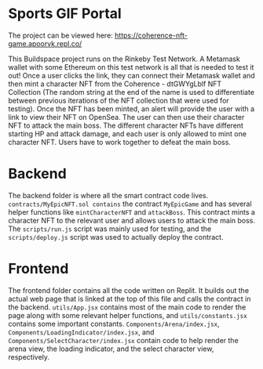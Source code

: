 # Sports GIF Portal

The project can be viewed here: https://coherence-nft-game.apoorvk.repl.co/

This Buildspace project runs on the Rinkeby Test Network. A Metamask wallet with some Ethereum on this test network is all that is needed to test it out! Once a user clicks the link, they can connect their Metamask wallet and then mint a character NFT from the Coherence - dtGWYgLblf NFT Collection (The random string at the end of the name is used to differentiate between previous iterations of the NFT collection that were used for testing). Once the NFT has been minted, an alert will provide the user with a link to view their NFT on OpenSea. The user can then use their character NFT to attack the main boss. The different character NFTs have different starting HP and attack damage, and each user is only allowed to mint one character NFT. Users have to work together to defeat the main boss.

# Backend
The backend folder is where all the smart contract code lives. `contracts/MyEpicNFT.sol contains` the contract `MyEpicGame` and has several helper functions like `mintCharacterNFT` and `attackBoss`. This contract mints a character NFT to the relevant user and allows users to attack the main boss. The `scripts/run.js` script was mainly used for testing, and the `scripts/deploy.js` script was used to actually deploy the contract.

# Frontend

The frontend folder contains all the code written on Replit. It builds out the actual web page that is linked at the top of this file and calls the contract in the backend. `utils/App.jsx` contains most of the main code to render the page along with some relevant helper functions, and `utils/constants.jsx` contains some important constants. `Components/Arena/index.jsx`, `Components/LoadingIndicator/index.jsx`, and `Components/SelectCharacter/index.jsx` contain code to help render the arena view, the loading indicator, and the select character view, respectively.
